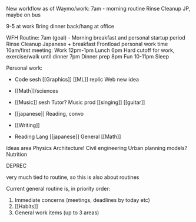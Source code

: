 New workflow as of Waymo/work:
7am - morning routine
	Rinse
	Cleanup
	JP, maybe on bus
	
9-5 at work
Bring dinner back/hang at office


WFH Routine:
7am (goal) - Morning breakfast and personal startup period
	Rinse
	Cleanup
	Japanese + breakfast
	Frontload personal work time
10am/first meeting: Work
12pm-1pm Lunch
6pm
	Hard cutoff for work, exercise/walk until dinner
7pm
	Dinner prep
8pm
	Fun
10-11pm
	Sleep

Personal work:
- Code sesh
	[[Graphics]]
	[[ML]] replic
	Web new idea
- [[Math]]/sciences

- [[Music]] sesh
	Tutor?
	Music prod
	[[singing]]
	[[guitar]]
- [[japanese]]
	Reading, convo
- [[Writing]]
- Reading
	Lang [[japanese]]
	General
	[[Math]]


Ideas area
	Physics
	Architecture!
	Civil engineering
	Urban planning models?
	Nutrition
	


DEPREC

very much tied to routine, so this is also about routines

Current general routine is, in priority order:
1. Immediate concerns (meetings, deadlines by today etc)
2. [[Habits]]
4. General work items (up to 3 areas)

